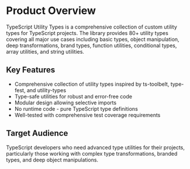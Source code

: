 # Product Overview

TypeScript Utility Types is a comprehensive collection of custom utility types for TypeScript projects. The library provides 80+ utility types covering all major use cases including basic types, object manipulation, deep transformations, brand types, function utilities, conditional types, array utilities, and string utilities.

## Key Features

- Comprehensive collection of utility types inspired by ts-toolbelt, type-fest, and utility-types
- Type-safe utilities for robust and error-free code
- Modular design allowing selective imports
- No runtime code - pure TypeScript type definitions
- Well-tested with comprehensive test coverage requirements

## Target Audience

TypeScript developers who need advanced type utilities for their projects, particularly those working with complex type transformations, branded types, and deep object manipulations.
